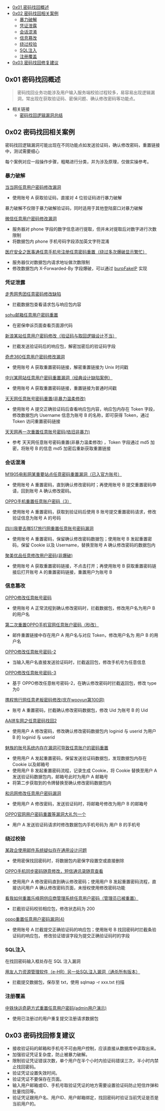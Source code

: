 - [0x01 密码找回概述](#0x01-密码找回概述)
- [0x02 密码找回相关案例](#0x02-密码找回相关案例)
  - [暴力破解](#暴力破解)
  - [凭证泄露](#凭证泄露)
  - [会话混淆](#会话混淆)
  - [信息篡改](#信息篡改)
  - [绕过校验](#绕过校验)
  - [SQL注入](#sql注入)
  - [注册覆盖](#注册覆盖)
- [0x03 密码找回修复建议](#0x03-密码找回修复建议)

## 0x01 密码找回概述

>密码找回业务功能涉及用户输入服务端校验过程较多，易容易出现逻辑漏洞，常出现在获取验证码、密保问题、确认修改密码等功能点。

- 相关链接
  - [密码找回逻辑漏洞总结](https://wooyun.kieran.top/#!/drops/494.%E5%AF%86%E7%A0%81%E6%89%BE%E5%9B%9E%E9%80%BB%E8%BE%91%E6%BC%8F%E6%B4%9E%E6%80%BB%E7%BB%93)

## 0x02 密码找回相关案例

密码找回逻辑漏洞可能出现在不同功能点如发送验证码，确认修改密码，重置链接中，测试需要细心

每个案例对应一段操作步骤，粗略进行分类，并为涉及原理，仅做实操参考。

### 暴力破解

[当当网任意用户密码修改漏洞](http://wy.zone.ci/bug_detail.php?wybug_id=wooyun-2012-011833)

- 使用账号 A 获取验证码，直接对 4 位验证码进行暴力破解

暴力破解不仅限于暴力破解验证码，同时适用于其他登陆窗口对暴力破解

[微信任意用户密码修改漏洞](https://wy.zone.ci/bug_detail.php?wybug_id=wooyun-2012-011720)

- 服务器对 phone 字段的数字信息进行提取，但并未对提取后对数字进行次数限制
- 将数据包内 phone 手机号码字段添加英文字符混淆

[医疗安全之医事通任意手机号注册任意密码重置（绕过多次爆破显示繁忙）](https://wy.zone.ci/bug_detail.php?wybug_id=wooyun-2016-0216112)

- 服务器仅对数据包内请求地址做次数限制
- 修改数据包内 X-Forwarded-By 字段爆破，可以通过 [burpFakeIP](https://github.com/TheKingOfDuck/burpFakeIP) 实现

### 凭证泄露

[走秀网秀团任意密码修改缺陷](https://wy.zone.ci/bug_detail.php?wybug_id=wooyun-2012-05630)  

- 拦截数据包查看请求包与响应包内容

[sohu邮箱任意用户密码重置](https://wy.zone.ci/bug_detail.php?wybug_id=wooyun-2012-04728)

- 在密保申诉页面查看页面源代码

[新浪某站任意用户密码修改（验证码与取回逻辑设计不当）](https://wy.zone.ci/bug_detail.php?wybug_id=wooyun-2014-085124)

- 拦截发送验证码后的响应包，解密加密后的验证码字段

[奇虎360任意用户密码修改漏洞](https://wy.zone.ci/bug_detail.php?wybug_id=wooyun-2012-08333)

- 使用账号 A 获取重置密码链接，解密重置链接为 Unix 时间戳

[中兴某网站任意用户密码重置漏洞（经典设计缺陷案例）](https://wy.zone.ci/bug_detail.php?wybug_id=wooyun-2015-090226)

- 使用账号 A 获取重置密码链接，重置链接为普通时间戳

[天天网任意账号密码重置(非暴力温柔修改)](https://wy.zone.ci/bug_detail.php?wybug_id=wooyun-2015-094242)

- 使用账号 A 提交正确验证码后查看响应包内容，响应包内存在 Token 字段，修改数据包内 Username 信息为账号 B 的名称，即可获得 Token，通过 Token 访问重置密码链接

[天天网再一次重置任意账号密码(依旧非暴力)](https://wy.zone.ci/bug_detail.php?wybug_id=wooyun-2015-095729)

- 参考 天天网任意账号密码重置(非暴力温柔修改) ，Token 字段通过 md5 加密，将账号 B 的信息 md5 加密后重新获取重置链接

### 会话混淆

[M1905电影网某重要站点任意密码重置漏洞（已入官方账号）](https://wy.zone.ci/bug_detail.php?wybug_id=wooyun-2016-0225958)

- 使用账号 A 重置密码，直到确认修改密码时；再使用账号 B 提交重置密码申请，回到账号 A 确认修改密码。

[OPPO手机重置任意账户密码（3）](https://wy.zone.ci/bug_detail.php?wybug_id=wooyun-2014-053349)

- 使用账号 A 重置密码，获取到验证码后使用 B 账号提交重置密码请求，修改验证信息为账号 A 的号码

[四川我要去哪517旅行网重置任意账号密码漏洞](https://wy.zone.ci/bug_detail.php?wybug_id=wooyun-2014-082582)

- 使用账号 A 重置密码，保留确认修改密码数据包；使用账号 B 发起重置密码，保留 Cookie 以及 Username，替换至账号 A 确认修改密码的数据包内

[聚美优品任意修改用户密码(非爆破)](https://wy.zone.ci/bug_detail.php?wybug_id=wooyun-2014-085843)

- 使用账号 A 获取重置密码链接，不点击打开；再使用账号 B 获取重置密码链接后打开账号 A 的重置密码链接，重置用户为账号 B

### 信息篡改

[OPPO修改任意帐号密码](https://wy.zone.ci/bug_detail.php?wybug_id=wooyun-2013-020032)

- 使用账号 A 正常流程到确认修改密码时，拦截数据包，修改用户名为用户 B 的用户名

[第二次重置OPPO手机官网任意账户密码（秒改）](https://wy.zone.ci/bug_detail.php?wybug_id=wooyun-2014-053079)

- 邮件重置链接中存在用户 A 用户名与对应 Token，修改用户名为 用户 B 的用户名

[OPPO修改任意帐号密码-2](https://wy.zone.ci/bug_detail.php?wybug_id=wooyun-2013-020425)

- 当输入用户名直接发送验证码时，拦截返回包，修改手机号为任意信息

[OPPO修改任意帐号密码-3](https://wy.zone.ci/bug_detail.php?wybug_id=wooyun-2013-020532)

- 基于 OPPO修改任意帐号密码-2，在确认修改密码时拦截返回包，修改 type 为0

[携程旅行网任意老板密码修改(庆在wooyun第100洞)](https://wy.zone.ci/bug_detail.php?wybug_id=wooyun-2013-018263)

- 账号 A 重置密码，拦截确认修改密码数据包，修改 Uid 为账号 B 的 Uid

[AA拼车网之任意密码找回2](https://wy.zone.ci/bug_detail.php?wybug_id=wooyun-2014-080278)

- 使用用户 A 修改密码，修改确认修改密码数据包内 loginid 与 userid 为用户 B 的 loginid 与 userid

[魅族的账号系统内存在漏洞可导致任意账户的密码重置](https://wy.zone.ci/bug_detail.php?wybug_id=wooyun-2014-078208)

- 使用用户 A 发起重置密码，保留发送验证码数据包，发现数据包内存在 Cookie 以及邮箱号
- 使用用户 B 发起重置密码流程，记录生成 Cookie，将 Cookie 替换至用户 A 发送验证码数据包内，邮箱号此时为用户 A 邮箱号
- 将第二步获取到的令牌替换至确认修改密码数据包内

[和讯网修改任意用户密码漏洞](https://wy.zone.ci/bug_detail.php?wybug_id=wooyun-2015-091216)

- 使用用户 A 修改密码，发送验证码时，将邮箱号修改为用户 B 的邮箱号

[OPPO官网用户密码重置等漏洞大礼包一个](https://wy.zone.ci/bug_detail.php?wybug_id=wooyun-2013-019649)

- 用户 A 发送验证码请求时修改数据包内手机号码为 用户 B 的手机号

### 绕过校验

[某政企使用邮件系统疑似存在通用设计问题](https://wy.zone.ci/bug_detail.php?wybug_id=wooyun-2014-088927)

- 使用密保找回密码时，将数据包内密保字段置空或直接删除

[OPPO手机同步密码随意修改，短信通讯录随意查看](https://wy.zone.ci/bug_detail.php?wybug_id=wooyun-2013-042404)

- 使用用户 A 修改密码直到确认修改密码；使用用户 B 发起重置密码流程，直接访问用户 A 确认修改密码页面，未授权使用修改密码功能

[看我如何重置乐峰网供应商管理系统任意用户密码（管理员已被重置）](https://wy.zone.ci/bug_detail.php?wybug_id=wooyun-2014-083035)

- 拦截验证码校验相应包，修改状态码为 200

[oppo重置任意用户密码漏洞(4)](https://wy.zone.ci/bug_detail.php?wybug_id=wooyun-2014-069987)

- 使用账号 A 拦截提交正确验证码的响应包；使用账号 B 找回密码时拦截条验证码的响应包， 修改验证错误字段为提交正确验证码时的字段

### SQL注入

在找回密码输入框处存在 SQL 注入漏洞

[用友人力资源管理软件（e-HR）另一处SQL注入漏洞（通杀所有版本）](https://wy.zone.ci/bug_detail.php?wybug_id=wooyun-2014-068060)

- 拦截提交数据包，保存至 txt，使用 sqlmap -r xxx.txt 扫描

### 注册覆盖

[中铁快运奇葩方式重置任意用户密码(admin用户演示)](https://wy.zone.ci/bug_detail.php?wybug_id=wooyun-2014-088708)

- 使用已注册过的用户重复提交注册请求数据包

## 0x03 密码找回修复建议

- 接收验证码的邮箱和手机号不可由用户控制，应该直接从数据库中读取出来。
- 加强验证凭证复杂度，防止被暴力破解。
- 限制验证凭证错误次数，单个用户在半个小时内验证码错误三次，半小时内禁止找回密码。
- 验证凭证设置失效时间。
- 验证凭证不要保存在页面。
- 输入用户邮箱或ID、手机号取验证凭证的地方需要设置验证码防止短信炸弹和批量找回等。
- 验证凭证跟用户名、用户ID、用户邮箱绑定，找回密码时验证当前凭证是否是当前用户的。
